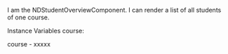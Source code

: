 I am the NDStudentOverviewComponent. I can render a list of all students of one course.

Instance Variables
	course:		<Object>

course
	- xxxxx
